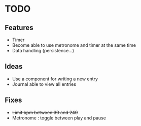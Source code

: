 # TODO

## Features
- Timer
- Become able to use metronome and timer at the same time
- Data handling (persistence...)

## Ideas
- Use a component for writing a new entry
- Journal able to view all entries

## Fixes
- ~~Limit bpm between 30 and 240~~
- Metronome : toggle between play and pause